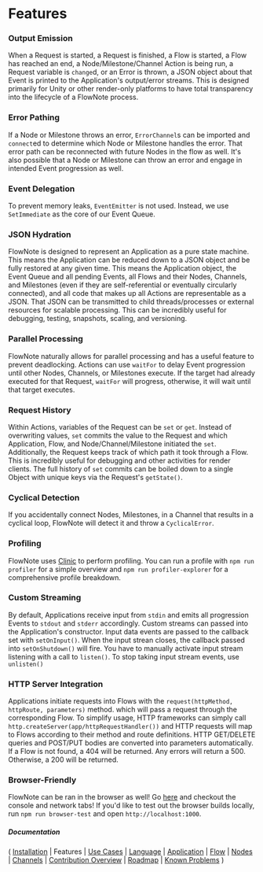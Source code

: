 # Features

### Output Emission

When a Request is started, a Request is finished, a Flow is started, a Flow has reached an end, a Node/Milestone/Channel Action is being run, a Request variable is `change`d, or an Error is thrown, a JSON object about that Event is printed to the Application's output/error streams. This is designed primarily for Unity or other render-only platforms to have total transparency into the lifecycle of a FlowNote process.

### Error Pathing

If a Node or Milestone throws an error, `ErrorChannel`s can be imported and `connect`ed to determine which Node or Milestone handles the error. That error path can be reconnected with future Nodes in the flow as well. It's also possible that a Node or Milestone can throw an error and engage in intended Event progression as well.

### Event Delegation

To prevent memory leaks, `EventEmitter` is not used. Instead, we use `SetImmediate` as the core of our Event Queue.

### JSON Hydration

FlowNote is designed to represent an Application as a pure state machine.  This means the Application can be reduced down to a JSON object and be fully restored at any given time. This means the Application object, the Event Queue and all pending Events, all Flows and their Nodes, Channels, and Milestones (even if they are self-referential or eventually circularly connected), and all code that makes up all Actions are representable as a JSON. That JSON can be transmitted to child threads/processes or external resources for scalable processing. This can be incredibly useful for debugging, testing, snapshots, scaling, and versioning.

### Parallel Processing

FlowNote naturally allows for parallel processing and has a useful feature to prevent deadlocking. Actions can use `waitFor` to delay Event progression until other Nodes, Channels, or Milestones execute. If the target had already executed for that Request, `waitFor` will progress, otherwise, it will wait until that target executes.

### Request History

Within Actions, variables of the Request can be `set` or `get`. Instead of overwriting values, `set` commits the value to the Request and which Application, Flow, and Node/Channel/Milestone initiated the `set`. Additionally, the Request keeps track of which path it took through a Flow. This is incredibly useful for debugging and other activities for render clients.  The full history of `set` commits can be boiled down to a single Object with unique keys via the Request's `getState()`.

### Cyclical Detection

If you accidentally connect Nodes, Milestones, in a Channel that results in a cyclical loop, FlowNote will detect it and throw a `CyclicalError`.

### Profiling

FlowNote uses [Clinic](https://clinicjs.org/) to perform profiling. You can run a profile with `npm run profiler` for a simple overview and `npm run profiler-explorer` for a comprehensive profile breakdown.

### Custom Streaming

By default, Applications receive input from  `stdin` and emits all progression Events to `stdout` and `stderr` accordingly.  Custom streams can passed into the Application's constructor. Input data events are passed to the callback set with `setOnInput()`. When the input strean closes, the callback passed into `setOnShutdown()` will fire. You have to manually activate input stream listening with a call to `listen()`. To stop taking input stream events, use `unlisten()`

### HTTP Server Integration

Applications initiate requests into Flows with the `request(httpMethod, httpRoute, parameters)` method. which will pass a request through the corresponding Flow. To simplify usage, HTTP frameworks can simply call `http.createServer(app/httpRequestHandler())` and HTTP requests will map to Flows according to their method and route definitions.  HTTP GET/DELETE queries and POST/PUT bodies are converted into parameters automatically. If a Flow is not found, a 404 will be returned. Any errors will return a 500. Otherwise, a 200 will be returned.

### Browser-Friendly

FlowNote can be ran in the browser as well! Go [here](https://htmlpreview.github.io/?https://github.com/Emblem21-OpenSource/flownote/blob/master/dist/index.html) and checkout the console and network tabs! If you'd like to test out the browser builds locally, run `npm run browser-test` and open `http://localhost:1000`.

##### Documentation

( 
[Installation](01-installation.md) | 
Features | 
[Use Cases](06-use-cases.md) | 
[Language](08-language.md) | 
[Application](02-application.md) | 
[Flow](03-flow.md) | 
[Nodes](04-nodes.md) | 
[Channels](05-channels.md) | 
[Contribution Overview](09-contribution.md) | 
[Roadmap](10-roadmap.md) | 
[Known Problems](11-known-problems.md)
)